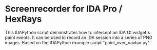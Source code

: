 # Screenrecorder for IDA Pro / HexRays

This IDAPython script demonstrates how to intercept an IDA Qt widget's paint events. It can be used to record an IDA session into a series of PNG images. Based on the IDAPython example script "paint_over_navbar.py".
